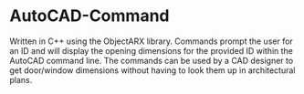 # AutoCAD-Command
Written in C++ using the ObjectARX library. Commands prompt the user for an ID and will display the opening dimensions for the provided ID within the AutoCAD command line. The commands can be used by a CAD designer to get door/window dimensions without having to look them up in architectural plans.
